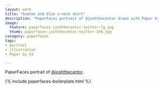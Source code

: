 ```yaml
---
layout: work
title: "Goatee and blue v-neck shirt"
description: "PaperFaces portrait of @joshthecantor drawn with Paper by 53 on an iPad."
image: 
  feature: paperfaces-joshthecantor-twitter-lg.jpg
  thumb: paperfaces-joshthecantor-twitter-150.jpg
category: paperfaces
tags: 
- portrait
- illustration
- Paper by 53

---
```


PaperFaces portrait of [@joshthecantor](http://twitter.com/joshthecantor).

{% include paperfaces-boilerplate.html %}